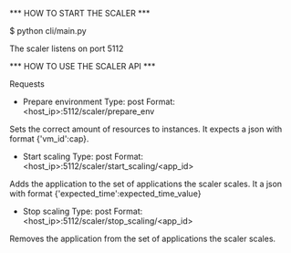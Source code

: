 *** HOW TO START THE SCALER ***

$ python cli/main.py

The scaler listens on port 5112


*** HOW TO USE THE SCALER API ***

Requests

* Prepare environment
Type: post
Format: <host_ip>:5112/scaler/prepare_env

Sets the correct amount of resources to instances. It expects a json 
with format {'vm_id':cap}.

* Start scaling
Type: post
Format: <host_ip>:5112/scaler/start_scaling/<app_id>

Adds the application to the set of applications the scaler scales. It
a json with format {'expected_time':expected_time_value}

* Stop scaling
Type: post
Format: <host_ip>:5112/scaler/stop_scaling/<app_id>

Removes the application from the set of applications the scaler scales.